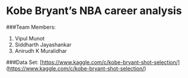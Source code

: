 # Kobe Bryant’s NBA career analysis

###Team Members:<br />
1. Vipul Munot<br />
2. Siddharth Jayashankar<br />
3. Anirudh K Muralidhar

###Data Set: 
[https://www.kaggle.com/c/kobe-bryant-shot-selection/] (https://www.kaggle.com/c/kobe-bryant-shot-selection/)
